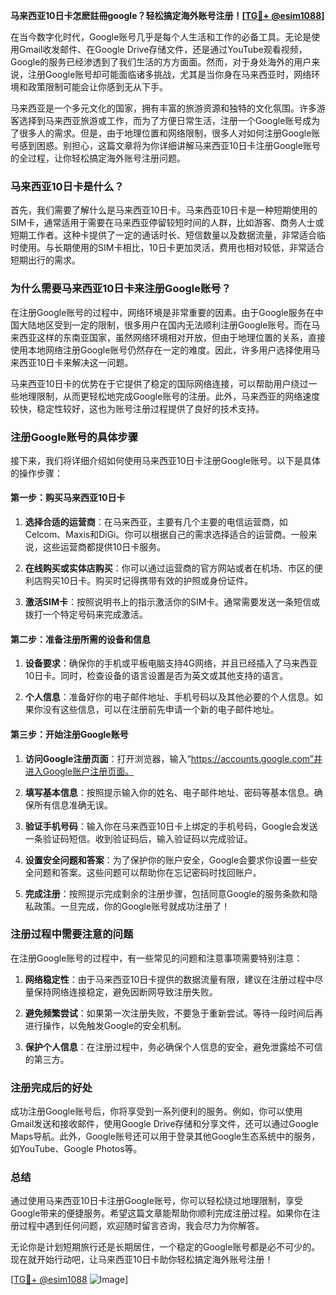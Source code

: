 **马来西亚10日卡怎麽註冊google？轻松搞定海外账号注册！[[TG💪+ @esim1088](https://t.me/s/esim1088)]**

在当今数字化时代，Google账号几乎是每个人生活和工作的必备工具。无论是使用Gmail收发邮件、在Google Drive存储文件，还是通过YouTube观看视频，Google的服务已经渗透到了我们生活的方方面面。然而，对于身处海外的用户来说，注册Google账号却可能面临诸多挑战，尤其是当你身在马来西亚时，网络环境和政策限制可能会让你感到无从下手。

马来西亚是一个多元文化的国家，拥有丰富的旅游资源和独特的文化氛围。许多游客选择到马来西亚旅游或工作，而为了方便日常生活，注册一个Google账号成为了很多人的需求。但是，由于地理位置和网络限制，很多人对如何注册Google账号感到困惑。别担心，这篇文章将为你详细讲解马来西亚10日卡注册Google账号的全过程，让你轻松搞定海外账号注册问题。

### **马来西亚10日卡是什么？**

首先，我们需要了解什么是马来西亚10日卡。马来西亚10日卡是一种短期使用的SIM卡，通常适用于需要在马来西亚停留较短时间的人群，比如游客、商务人士或短期工作者。这种卡提供了一定的通话时长、短信数量以及数据流量，非常适合临时使用。与长期使用的SIM卡相比，10日卡更加灵活，费用也相对较低，非常适合短期出行的需求。

### **为什么需要马来西亚10日卡来注册Google账号？**

在注册Google账号的过程中，网络环境是非常重要的因素。由于Google服务在中国大陆地区受到一定的限制，很多用户在国内无法顺利注册Google账号。而在马来西亚这样的东南亚国家，虽然网络环境相对开放，但由于地理位置的关系，直接使用本地网络注册Google账号仍然存在一定的难度。因此，许多用户选择使用马来西亚10日卡来解决这一问题。

马来西亚10日卡的优势在于它提供了稳定的国际网络连接，可以帮助用户绕过一些地理限制，从而更轻松地完成Google账号的注册。此外，马来西亚的网络速度较快，稳定性较好，这也为账号注册过程提供了良好的技术支持。

### **注册Google账号的具体步骤**

接下来，我们将详细介绍如何使用马来西亚10日卡注册Google账号。以下是具体的操作步骤：

#### **第一步：购买马来西亚10日卡**

1. **选择合适的运营商**：在马来西亚，主要有几个主要的电信运营商，如Celcom、Maxis和DiGi。你可以根据自己的需求选择适合的运营商。一般来说，这些运营商都提供10日卡服务。
   
2. **在线购买或实体店购买**：你可以通过运营商的官方网站或者在机场、市区的便利店购买10日卡。购买时记得携带有效的护照或身份证件。

3. **激活SIM卡**：按照说明书上的指示激活你的SIM卡。通常需要发送一条短信或拨打一个特定号码来完成激活。

#### **第二步：准备注册所需的设备和信息**

1. **设备要求**：确保你的手机或平板电脑支持4G网络，并且已经插入了马来西亚10日卡。同时，检查设备的语言设置是否为英文或其他支持的语言。

2. **个人信息**：准备好你的电子邮件地址、手机号码以及其他必要的个人信息。如果你没有这些信息，可以在注册前先申请一个新的电子邮件地址。

#### **第三步：开始注册Google账号**

1. **访问Google注册页面**：打开浏览器，输入“https://accounts.google.com”并进入Google账户注册页面。

2. **填写基本信息**：按照提示输入你的姓名、电子邮件地址、密码等基本信息。确保所有信息准确无误。

3. **验证手机号码**：输入你在马来西亚10日卡上绑定的手机号码，Google会发送一条验证码短信。收到验证码后，输入验证码以完成验证。

4. **设置安全问题和答案**：为了保护你的账户安全，Google会要求你设置一些安全问题和答案。这些问题可以帮助你在忘记密码时找回账户。

5. **完成注册**：按照提示完成剩余的注册步骤，包括同意Google的服务条款和隐私政策。一旦完成，你的Google账号就成功注册了！

### **注册过程中需要注意的问题**

在注册Google账号的过程中，有一些常见的问题和注意事项需要特别注意：

1. **网络稳定性**：由于马来西亚10日卡提供的数据流量有限，建议在注册过程中尽量保持网络连接稳定，避免因断网导致注册失败。

2. **避免频繁尝试**：如果第一次注册失败，不要急于重新尝试。等待一段时间后再进行操作，以免触发Google的安全机制。

3. **保护个人信息**：在注册过程中，务必确保个人信息的安全，避免泄露给不可信的第三方。

### **注册完成后的好处**

成功注册Google账号后，你将享受到一系列便利的服务。例如，你可以使用Gmail发送和接收邮件，使用Google Drive存储和分享文件，还可以通过Google Maps导航。此外，Google账号还可以用于登录其他Google生态系统中的服务，如YouTube、Google Photos等。

### **总结**

通过使用马来西亚10日卡注册Google账号，你可以轻松绕过地理限制，享受Google带来的便捷服务。希望这篇文章能帮助你顺利完成注册过程。如果你在注册过程中遇到任何问题，欢迎随时留言咨询，我会尽力为你解答。

无论你是计划短期旅行还是长期居住，一个稳定的Google账号都是必不可少的。现在就开始行动吧，让马来西亚10日卡助你轻松搞定海外账号注册！

[[TG💪+ @esim1088](https://t.me/s/esim1088) ![Image](https://i.postimg.cc/4NQfJmqS/Snipaste-2025-05-13-00-14-12.png)]